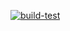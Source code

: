 [![build-test](https://github.com/daniel18acevedo/style-analysis/actions/workflows/Style%20Analysis.yml/badge.svg)](https://github.com/daniel18acevedo/style-analysis/actions/workflows/Style%20Analysis.yml)
